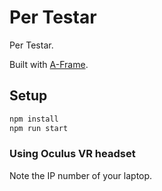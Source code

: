 # Per Testar

Per Testar.

Built with [A-Frame](https://aframe.io).

## Setup

```sh
npm install
npm run start
```

### Using Oculus VR headset

Note the IP number of your laptop.